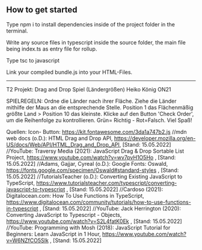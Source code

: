 ## How to get started

Type npm i to install dependencies inside of the project folder in the terminal.

Write any source files in typescript inside the source folder, the main file being index.ts as entry file for rollup.

Type tsc to javascript

Link your compiled bundle.js into your HTML-Files.

--------------------------------------------------------------------------------------------------------------------------------------------------
T2 Projekt: Drag and Drop Spiel (Ländergrößen)
Heiko König ON21

SPIELREGELN: Ordne die Länder nach ihrer Fläche. Ziehe die Länder mithilfe der Maus an die entsprechende Stelle. Position 1 das Flächenmäßig größte Land > Position 10 das kleinste. Klicke auf den Button 'Check Order', um die Reihenfolge zu kontrollieren. Grün= Richtig - Rot=Falsch. Viel Spaß!

Quellen:
Icon- Button: https://kit.fontawesome.com/3da1a747b2.js
//mdn web docs (o.D.): HTML Drag and Drop API, https://developer.mozilla.org/en-US/docs/Web/API/HTML_Drag_and_Drop_API, [Stand: 15.05.2022]
//YouTube: Traversy Media (2021): JavaScript Drag & Drop Sortable List Project, https://www.youtube.com/watch?v=wv7pvH1O5Ho , [Stand: 15.05.2022]
//Adams, Gajjar, Cyreal (o.D.): Google Fonts: Oswald, https://fonts.google.com/specimen/Oswald#standard-styles , [Stand: 15.05.2022]
//TutorialsTeacher (o.D.): Converting Existing JavaScript to TypeScript, https://www.tutorialsteacher.com/typescript/converting-javascript-to-typescript , [Stand: 15.05.2022]
//Cardoso (2021): Digitalocean.com: How To Use Functions in TypeScript, https://www.digitalocean.com/community/tutorials/how-to-use-functions-in-typescript , [Stand: 15.05.2022]
//YouTube: Jack Herrington (2020): Converting JavaScript to Typescript - Objects, https://www.youtube.com/watch?v=S2L4fatK0Ek , [Stand: 15.05.2022]
//YouTube: Programming with Mosh (2018): JavaScript Tutorial for Beginners: Learn JavaScript in 1 Hour, https://www.youtube.com/watch?v=W6NZfCO5SIk , [Stand: 15.05.2022]

